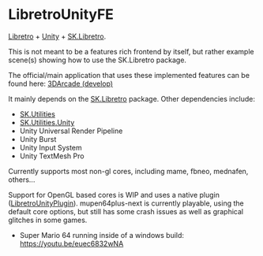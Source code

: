 # LibretroUnityFE

[Libretro](https://www.libretro.com/) + [Unity](https://unity.com/) + [SK.Libretro](https://github.com/Skurdt/SK.Libretro).

This is not meant to be a features rich frontend by itself, but rather example scene(s) showing how to use the SK.Libretro package.

The official/main application that uses these implemented features can be found here: [3DArcade (develop)](https://github.com/3DArcade/3DArcade/tree/develop)

It mainly depends on the [SK.Libretro](https://github.com/Skurdt/SK.Libretro) package.
Other dependencies include:
- [SK.Utilities](https://github.com/Skurdt/SK.Utilities)
- [SK.Utilities.Unity](https://github.com/Skurdt/SK.Utilities.Unity)
- Unity Universal Render Pipeline
- Unity Burst
- Unity Input System
- Unity TextMesh Pro

Currently supports most non-gl cores, including mame, fbneo, mednafen, others...

Support for OpenGL based cores is WIP and uses a native plugin ([LibretroUnityPlugin](https://github.com/Skurdt/LibretroUnityPlugin)).
mupen64plus-next is currently playable, using the default core options, but still has some crash issues as well as graphical glitches in some games.

- Super Mario 64 running inside of a windows build: https://youtu.be/euec6832wNA
